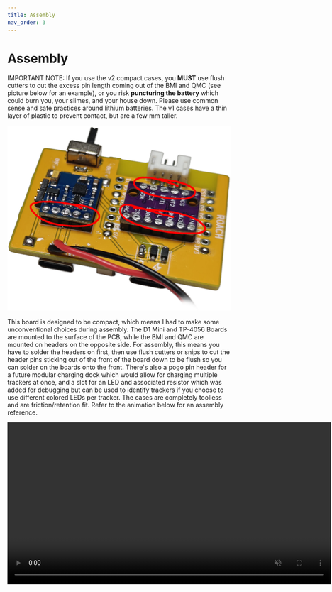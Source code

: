 ```yaml
---
title: Assembly
nav_order: 3
---
```


# Assembly

IMPORTANT NOTE: If you use the v2 compact cases, you **MUST** use flush cutters to cut the excess pin length coming out of the BMI and QMC (see picture below for an example), or you risk **puncturing the battery** which could burn you, your slimes, and your house down. Please use common sense and safe practices around lithium batteries. The v1 cases have a thin layer of plastic to prevent contact, but are a few mm taller. 

![flush_cut](images/flush.png)

This board is designed to be compact, which means I had to make some unconventional choices during assembly. The D1 Mini and TP-4056 Boards are mounted to the surface of the PCB, while the BMI and QMC are mounted on headers on the opposite side. For assembly, this means you have to solder the headers on first, then use flush cutters or snips to cut the header pins sticking out of the front of the board down to be flush so you can solder on the boards onto the front. There's also a pogo pin header for a future modular charging dock which would allow for charging multiple trackers at once, and a slot for an LED and associated resistor which was added for debugging but can be used to identify trackers if you choose to use different colored LEDs per tracker. The cases are completely toolless and are friction/retention fit. Refer to the animation below for an assembly reference.

<video src="videos/speen_mobo.mp4" width="730" autoplay loop muted></video>